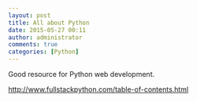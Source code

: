 ```yaml
---
layout: post
title: All about Python
date: 2015-05-27 00:11
author: administrator
comments: true
categories: [Python]
---
```

Good resource for Python web development.

http://www.fullstackpython.com/table-of-contents.html
